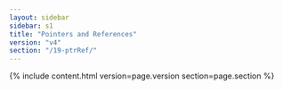 ```yaml
---
layout: sidebar
sidebar: s1
title: "Pointers and References"
version: "v4"
section: "/19-ptrRef/"
---
```

{% include content.html version=page.version section=page.section %}